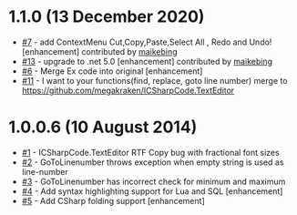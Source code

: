 # 1.1.0 (13 December 2020)
- [#7](https://github.com/StefH/ICSharpCode.TextEditorEx/pull/7) - add  ContextMenu  Cut,Copy,Paste,Select All , Redo and  Undo! [enhancement] contributed by [maikebing](https://github.com/maikebing)
- [#13](https://github.com/StefH/ICSharpCode.TextEditorEx/pull/13) - upgrade to .net 5.0 [enhancement] contributed by [maikebing](https://github.com/maikebing)
- [#6](https://github.com/StefH/ICSharpCode.TextEditorEx/issues/6) - Merge Ex code into original [enhancement]
- [#11](https://github.com/StefH/ICSharpCode.TextEditorEx/issues/11) - I want to your functions(find, replace, goto line number) merge to https://github.com/megakraken/ICSharpCode.TextEditor

# 1.0.0.6 (10 August 2014)
- [#1](https://github.com/StefH/ICSharpCode.TextEditorEx/issues/1) - ICSharpCode.TextEditor RTF Copy bug with fractional font sizes 
- [#2](https://github.com/StefH/ICSharpCode.TextEditorEx/issues/2) - GoToLinenumber throws exception when empty string is used as line-number
- [#3](https://github.com/StefH/ICSharpCode.TextEditorEx/issues/3) - GoToLinenumber has incorrect check for minimum and maximum
- [#4](https://github.com/StefH/ICSharpCode.TextEditorEx/issues/4) - Add syntax highlighting support for Lua and SQL [enhancement]
- [#5](https://github.com/StefH/ICSharpCode.TextEditorEx/issues/5) - Add CSharp folding support [enhancement]

